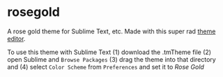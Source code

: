 # rosegold
A rose gold theme for Sublime Text, etc. Made with this super rad [theme editor](http://tmtheme-editor.herokuapp.com/).

To use this theme with Sublime Text (1) download the .tmTheme file (2) open Sublime and `Browse Packages` (3) drag the theme into that directory and (4) select `Color Scheme` from `Preferences` and set it to _Rose Gold_
